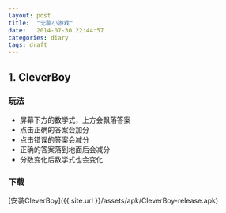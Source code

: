 ```yaml
---
layout: post
title:  "无聊小游戏"
date:   2014-07-30 22:44:57
categories: diary
tags: draft
---
```


## 1. CleverBoy

### 玩法

* 屏幕下方的数学式，上方会飘落答案
* 点击正确的答案会加分
* 点击错误的答案会减分
* 正确的答案落到地面后会减分
* 分数变化后数学式也会变化

### 下载

[安装CleverBoy]({{ site.url }}/assets/apk/CleverBoy-release.apk)
